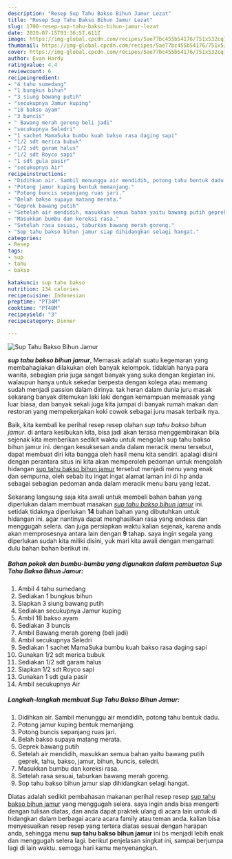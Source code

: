 ```yaml
---
description: "Resep Sup Tahu Bakso Bihun Jamur Lezat"
title: "Resep Sup Tahu Bakso Bihun Jamur Lezat"
slug: 1700-resep-sup-tahu-bakso-bihun-jamur-lezat
date: 2020-07-15T03:36:57.611Z
image: https://img-global.cpcdn.com/recipes/5ae77bc455b54176/751x532cq70/sup-tahu-bakso-bihun-jamur-foto-resep-utama.jpg
thumbnail: https://img-global.cpcdn.com/recipes/5ae77bc455b54176/751x532cq70/sup-tahu-bakso-bihun-jamur-foto-resep-utama.jpg
cover: https://img-global.cpcdn.com/recipes/5ae77bc455b54176/751x532cq70/sup-tahu-bakso-bihun-jamur-foto-resep-utama.jpg
author: Evan Hardy
ratingvalue: 4.4
reviewcount: 6
recipeingredient:
- "4 tahu sumedang"
- "1 bungkus bihun"
- "3 siung bawang putih"
- "secukupnya Jamur kuping"
- "18 bakso ayam"
- "3 buncis"
- " Bawang merah goreng beli jadi"
- "secukupnya Seledri"
- "1 sachet MamaSuka bumbu kuah bakso rasa daging sapi"
- "1/2 sdt merica bubuk"
- "1/2 sdt garam halus"
- "1/2 sdt Royco sapi"
- "1 sdt gula pasir"
- "secukupnya Air"
recipeinstructions:
- "Didihkan air. Sambil menunggu air mendidih, potong tahu bentuk dadu."
- "Potong jamur kuping bentuk memanjang."
- "Potong buncis sepanjang ruas jari."
- "Belah bakso supaya matang merata."
- "Geprek bawang putih"
- "Setelah air mendidih, masukkan semua bahan yaitu bawang putih geprek, tahu, bakso, jamur, bihun, buncis, seledri."
- "Masukkan bumbu dan koreksi rasa."
- "Setelah rasa sesuai, taburkan bawang merah goreng."
- "Sop tahu bakso bihun jamur siap dihidangkan selagi hangat."
categories:
- Resep
tags:
- sup
- tahu
- bakso

katakunci: sup tahu bakso 
nutrition: 134 calories
recipecuisine: Indonesian
preptime: "PT34M"
cooktime: "PT48M"
recipeyield: "3"
recipecategory: Dinner

---
```



![Sup Tahu Bakso Bihun Jamur](https://img-global.cpcdn.com/recipes/5ae77bc455b54176/751x532cq70/sup-tahu-bakso-bihun-jamur-foto-resep-utama.jpg)

<b><i>sup tahu bakso bihun jamur</i></b>, Memasak adalah suatu kegemaran yang membahagiakan dilakukan oleh banyak kelompok. tidaklah hanya para wanita, sebagian pria juga sangat banyak yang suka dengan kegiatan ini. walaupun hanya untuk sekedar berpesta dengan kolega atau memang sudah menjadi passion dalam dirinya. tak heran dalam dunia juru masak sekarang banyak ditemukan laki laki dengan kemampuan memasak yang luar biasa, dan banyak sekali juga kita jumpai di banyak rumah makan dan restoran yang mempekerjakan koki cowok sebagai juru masak terbaik nya.



Baik, kita kembali ke perihal resep resep olahan <i>sup tahu bakso bihun jamur</i>. di antara kesibukan kita, bisa jadi akan terasa menggembirakan bila sejenak kita memberikan sedikit waktu untuk mengolah sup tahu bakso bihun jamur ini. dengan kesuksesan anda dalam meracik menu tersebut, dapat membuat diri kita bangga oleh hasil menu kita sendiri. apalagi disini dengan perantara situs ini kita akan memperoleh pedoman untuk mengolah hidangan <u>sup tahu bakso bihun jamur</u> tersebut menjadi menu yang enak dan sempurna, oleh sebab itu ingat ingat alamat laman ini di hp anda sebagai sebagian pedoman anda dalam meracik menu baru yang lezat.


Sekarang langsung saja kita awali untuk membeli bahan bahan yang diperlukan dalam membuat masakan <u><i>sup tahu bakso bihun jamur</i></u> ini. setidak tidaknya diperlukan <b>14</b> bahan bahan yang dibutuhkan untuk hidangan ini. agar nantinya dapat menghasilkan rasa yang endess dan menggugah selera. dan juga persiapkan waktu kalian sejenak, karena anda akan memprosesnya antara lain dengan <b>9</b> tahap. saya ingin segala yang diperlukan sudah kita miliki disini, yuk mari kita awali dengan mengamati dulu bahan bahan berikut ini.

<!--inarticleads1-->

##### Bahan pokok dan bumbu-bumbu yang digunakan dalam pembuatan Sup Tahu Bakso Bihun Jamur:

1. Ambil 4 tahu sumedang
1. Sediakan 1 bungkus bihun
1. Siapkan 3 siung bawang putih
1. Sediakan secukupnya Jamur kuping
1. Ambil 18 bakso ayam
1. Sediakan 3 buncis
1. Ambil  Bawang merah goreng (beli jadi)
1. Ambil secukupnya Seledri
1. Sediakan 1 sachet MamaSuka bumbu kuah bakso rasa daging sapi
1. Gunakan 1/2 sdt merica bubuk
1. Sediakan 1/2 sdt garam halus
1. Siapkan 1/2 sdt Royco sapi
1. Gunakan 1 sdt gula pasir
1. Ambil secukupnya Air




<!--inarticleads2-->

##### Langkah-langkah membuat Sup Tahu Bakso Bihun Jamur:

1. Didihkan air. Sambil menunggu air mendidih, potong tahu bentuk dadu.
1. Potong jamur kuping bentuk memanjang.
1. Potong buncis sepanjang ruas jari.
1. Belah bakso supaya matang merata.
1. Geprek bawang putih
1. Setelah air mendidih, masukkan semua bahan yaitu bawang putih geprek, tahu, bakso, jamur, bihun, buncis, seledri.
1. Masukkan bumbu dan koreksi rasa.
1. Setelah rasa sesuai, taburkan bawang merah goreng.
1. Sop tahu bakso bihun jamur siap dihidangkan selagi hangat.




Diatas adalah sedikit pembahasan makanan perihal resep resep <u>sup tahu bakso bihun jamur</u> yang menggugah selera. saya ingin anda bisa mengerti dengan tulisan diatas, dan anda dapat praktek ulang di acara lain untuk di hidangkan dalam berbagai acara acara family atau teman anda. kalian bisa menyesuaikan resep resep yang tertera diatas sesuai dengan harapan anda, sehingga menu <b>sup tahu bakso bihun jamur</b> ini bs menjadi lebih enak dan menggugah selera lagi. berikut penjelasan singkat ini, sampai berjumpa lagi di lain waktu. semoga hari kamu menyenangkan.
